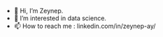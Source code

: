 - 👋 Hi, I’m Zeynep.
- 👀 I’m interested in data science.
- 📫 How to reach me : linkedin.com/in/zeynep-ay/
  <!---🌱 I’m currently learning ... 💞️ I’m looking to collaborate on ... <!---           

<!---
zynpay/zynpay is a ✨ special ✨ repository because its `README.md` (this file) appears on your GitHub profile.
You can click the Preview link to take a look at your changes.
<!---
